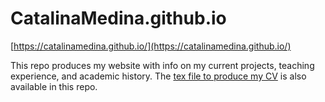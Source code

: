 # CatalinaMedina.github.io  

[https://catalinamedina.github.io/](https://catalinamedina.github.io/)

This repo produces my website with info on my current projects, teaching experience, and academic history. The [tex file to produce my CV](linked-documents/cv-catalina-medina.tex) is also available in this repo.
